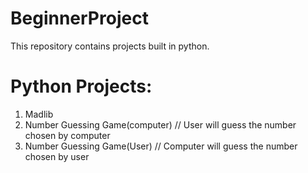 # BeginnerProject
This repository contains projects built in python.
# Python Projects:
1. Madlib
2. Number Guessing Game(computer) // User will guess the number chosen by computer
3. Number Guessing Game(User) // Computer will guess the number chosen by user

